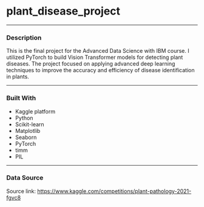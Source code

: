 # plant_disease_project

---
### Description
This is the final project for the Advanced Data Science with IBM course. I utilized PyTorch to build Vision Transformer models for detecting plant diseases. The project focused on applying advanced deep learning techniques to improve the accuracy and efficiency of disease identification in plants.

---
### Built With

- Kaggle platform
- Python 
- Scikit-learn
- Matplotlib
- Seaborn
- PyTorch
- timm
- PIL

---
### Data Source
Source link: https://www.kaggle.com/competitions/plant-pathology-2021-fgvc8

